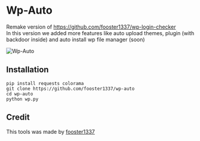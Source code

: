 # Wp-Auto
Remake version of <a href="https://github.com/fooster1337/wp-login-checker">https://github.com/fooster1337/wp-login-checker</a><br>
In this version we added more features like auto upload themes, plugin (with backdoor inside) and auto install wp file manager (soon)

![Wp-Auto](https://github.com/fooster1337/wp-auto/assets/89574993/c3549c88-c572-440a-b9ec-1a9c5d77ed7b)

## Installation
```
pip install requests colorama
git clone https://github.com/fooster1337/wp-auto
cd wp-auto
python wp.py
```

## Credit
This tools was made by <a href="https://github.com/fooster1337/wp-auto/">fooster1337</a>


